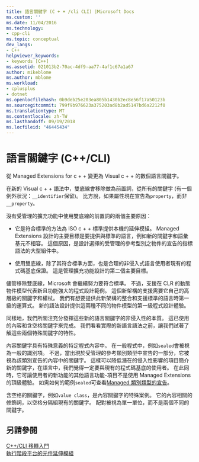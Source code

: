 ```yaml
---
title: 語言關鍵字 (C + + /cli CLI) |Microsoft Docs
ms.custom: ''
ms.date: 11/04/2016
ms.technology:
- cpp-cli
ms.topic: conceptual
dev_langs:
- C++
helpviewer_keywords:
- keywords [C++]
ms.assetid: 021013b2-70ac-4df9-aa77-4af1c67a1a67
author: mikeblome
ms.author: mblome
ms.workload:
- cplusplus
- dotnet
ms.openlocfilehash: 0b9deb25e203ea805b1430b2ec8e56f17a50123b
ms.sourcegitcommit: 799f9b976623a375203ad8b2ad5147bd6a2212f0
ms.translationtype: MT
ms.contentlocale: zh-TW
ms.lasthandoff: 09/19/2018
ms.locfileid: "46445434"
---
```

# <a name="language-keywords-ccli"></a>語言關鍵字 (C++/CLI)

從 Managed Extensions for c + + 變更為 Visual c + + 的數個語言關鍵字。

在新的 Visual c + + 語法中，雙底線會移除做為前置詞，從所有的關鍵字 (有一個例外狀況：`__identifier`保留)。 比方說，如果屬性現在宣告為`property`，而非`__property`。

沒有受管理的擴充功能中使用雙底線的前置詞的兩個主要原因：

- 它是符合標準的方法為 ISO c + + 標準提供本機的延伸模組。 Managed Extensions 設計的主要目標是要提供與標準的語言，例如新的關鍵字和語彙基元不相容。 這個原因，是設計選擇的受管理的參考型別之物件的宣告的指標語法的大型組件中。

- 使用雙底線，除了其符合標準方面，也是合理的非侵入式語言使用者現有的程式碼基底保證。 這是管理擴充功能設計的第二個主要目標。

儘管移除雙底線，Microsoft 會繼續努力要符合標準。 不過，支援在 CLR 的動態物件模型代表新且功能強大的程式設計範例。 這個新架構的支援需要它自己的高層級的關鍵字和權杖。 我們有想要提供此新架構的整合和支援標準的語言時第一級的運算式。 新的語法設計提供這兩種不同的物件模型的第一級程式設計體驗。

同樣地，我們所關注充分發揮這些新的語言關鍵字的非侵入性的本質。 這已使用的內容和含空格關鍵字來完成。 我們看看實際的新語言語法之前，讓我們試著了解這些兩個特殊關鍵字的特性。

內容關鍵字具有特殊意義的特定程式內容中。 在一般程式中，例如`sealed`會被視為一般的識別項。 不過，當出現於受管理的參考類別類型中宣告的一部分，它被視為該類別宣告的內容中的關鍵字。 這樣可以降低潛在的侵入性影響的項目簡介新的關鍵字，在語言中，我們覺得一定要與現有的程式碼基底的使用者。 在此同時，它可讓使用者的新功能的其他語言功能-項目不是使用 Managed Extensions 的頂級體驗。 如需如何的範例`sealed`可查看[Managed 類別類型的宣告](../dotnet/declaration-of-a-managed-class-type.md)。

含空格的關鍵字，例如`value class`，是內容關鍵字的特殊案例。 它的內容相關的修飾詞，以空格分隔組現有的關鍵字。 配對被視為單一單位，而不是兩個不同的關鍵字。

## <a name="see-also"></a>另請參閱

[C++/CLI 移轉入門](../dotnet/cpp-cli-migration-primer.md)<br/>
[執行階段平台的元件延伸模組](../windows/component-extensions-for-runtime-platforms.md)